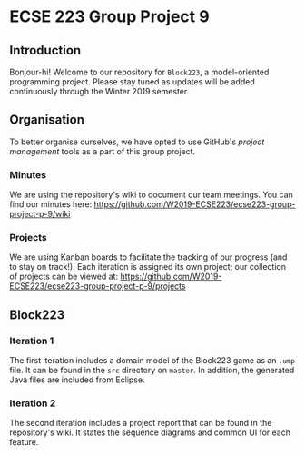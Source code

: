# ECSE 223 Group Project 9

## Introduction

Bonjour-hi! Welcome to our repository for ```Block223```, a model-oriented programming project. Please stay tuned as updates will be added continuously through the Winter 2019 semester. 

## Organisation

To better organise ourselves, we have opted to use GitHub's *project management* tools as a part of this group project. 

### Minutes

We are using the repository's wiki to document our team meetings. You can find our minutes here: https://github.com/W2019-ECSE223/ecse223-group-project-p-9/wiki

### Projects

We are using Kanban boards to facilitate the tracking of our progress (and to stay on track!). Each iteration is assigned its own project; our collection of projects can be viewed at: https://github.com/W2019-ECSE223/ecse223-group-project-p-9/projects

## Block223

### Iteration 1

The first iteration includes a domain model of the Block223 game as an ```.ump``` file. It can be found in the ```src``` directory on ```master```. In addition, the generated Java files are included from Eclipse. 

### Iteration 2

The second iteration includes a project report that can be found in the repository's wiki. It states the sequence diagrams and common UI for each feature. 
